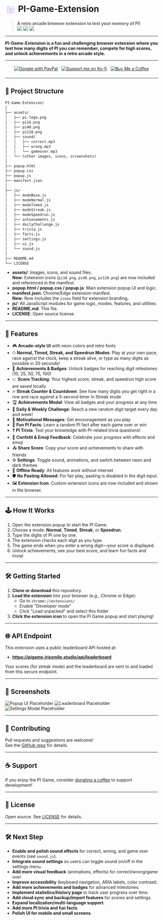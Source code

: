 # <img src="https://raw.githubusercontent.com/SawsanDaban/PI-Game-Extension/main/assets/pi-logo.png" alt="PI Game Logo" width="36" style="vertical-align:middle;"> PI-Game-Extension

> **A retro arcade browser extension to test your memory of PI!**  
> <img src="https://img.shields.io/badge/Arcade%20UI-%F0%9F%8E%B8%20Neon%20Retro-blueviolet?style=flat-square">
> <img src="https://img.shields.io/badge/PI%20Digits-3.14159...-green?style=flat-square">
> <img src="https://img.shields.io/github/license/SawsanDaban/PI-Game-Extension?style=flat-square">

---

**PI-Game-Extension is a fun and challenging browser extension where you test how many digits of PI you can remember, compete for high scores, and unlock achievements in a retro arcade style.**

---

<!-- Donation Buttons -->
<div align="center" style="margin-bottom: 18px;">
  <a href="https://www.paypal.com/paypalme/IrisSmile" target="_blank" style="display:inline-block;margin:4px;">
    <img src="https://img.shields.io/badge/Donate%20with-PayPal-003087?logo=paypal&logoColor=white&style=for-the-badge" alt="Donate with PayPal">
  </a>
  <a href="https://ko-fi.com/IrisSmile" target="_blank" style="display:inline-block;margin:4px;">
    <img src="https://img.shields.io/badge/Support%20me%20on-Ko--fi-29abe0?logo=kofi&logoColor=white&style=for-the-badge" alt="Support me on Ko-fi">
  </a>
  <a href="https://www.buymeacoffee.com/IrisSmile" target="_blank" style="display:inline-block;margin:4px;">
    <img src="https://img.shields.io/badge/Buy%20Me%20a%20Coffee-yellow?logo=buy-me-a-coffee&logoColor=white&style=for-the-badge" alt="Buy Me a Coffee">
  </a>
</div>

---

## 📁 Project Structure

```
PI-Game-Extension/
│
├── assets/
│   ├── pi-logo.png
│   ├── pi16.png
│   ├── pi48.png
│   ├── pi128.png
│   ├── sound/
│   │   ├── correct.mp3
│   │   ├── wrong.mp3
│   │   └── gameover.mp3
│   └── (other images, icons, screenshots)
│
├── popup.html
├── popup.css
├── popup.js
├── manifest.json
│
├── js/
│   ├── modeBase.js
│   ├── modeNormal.js
│   ├── modeTimed.js
│   ├── modeStreak.js
│   ├── modeSpeedrun.js
│   ├── achievements.js
│   ├── dailyChallenge.js
│   ├── trivia.js
│   ├── facts.js
│   ├── settings.js
│   ├── ui.js
│   └── sound.js
│
├── README.md
└── LICENSE
```

- **assets/**: Images, icons, and sound files.  
  **New:** Extension icons (`pi16.png`, `pi48.png`, `pi128.png`) are now included and referenced in the manifest.
- **popup.html / popup.css / popup.js**: Main extension popup UI and logic.
- **manifest.json**: Chrome/Edge extension manifest.  
  **New:** Now includes the `icons` field for extension branding.
- **js/**: All JavaScript modules for game logic, modes, features, and utilities.
- **README.md**: This file.
- **LICENSE**: Open source license.

---

## 🚀 Features

- 🎮 **Arcade-style UI** with neon colors and retro fonts
- ⏱ **Normal, Timed, Streak, and Speedrun Modes**: Play at your own pace, race against the clock, keep a streak alive, or type as many digits as possible in 30 seconds!
- 🏅 **Achievements & Badges**: Unlock badges for reaching digit milestones (10, 25, 50, 75, 100)
- 📈 **Score Tracking**: Your highest score, streak, and speedrun high score are saved locally
- 🔥 **Streak Counter & Countdown**: See how many digits you get right in a row and race against a 5-second timer in Streak mode
- 🏆 **Achievements Modal**: View all badges and your progress at any time
- 🎯 **Daily & Weekly Challenge**: Reach a new random digit target every day and week!
- 💬 **Motivational Messages**: Get encouragement as you play
- 🧠 **Fun PI Facts**: Learn a random PI fact after each game over or win
- ❓ **PI Trivia**: Test your knowledge with PI-related trivia questions!
- 🎉 **Confetti & Emoji Feedback**: Celebrate your progress with effects and emoji
- 📤 **Share Score**: Copy your score and achievements to share with friends
- ⚙️ **Settings**: Toggle sound, animations, and switch between neon and dark themes
- 📴 **Offline Ready**: All features work without internet
- 🛡️ **No Pasting Allowed**: For fair play, pasting is disabled in the digit input.
- 🖼️ **Extension Icon**: Custom extension icons are now included and shown in the browser.

---

## 🕹 How It Works

1. Open the extension popup to start the PI Game.
2. Choose a mode: **Normal**, **Timed**, **Streak**, or **Speedrun**.
3. Type the digits of PI one by one.
4. The extension checks each digit as you type.
5. The game ends when you enter a wrong digit—your score is displayed.
6. Unlock achievements, see your best score, and learn fun facts and trivia!

---

## 🛠 Getting Started

1. **Clone or download** this repository.
2. **Load the extension** into your browser (e.g., Chrome or Edge):
   - Go to `chrome://extensions/`
   - Enable "Developer mode"
   - Click "Load unpacked" and select this folder
3. **Click the extension icon** to open the PI Game popup and start playing!

---

## 🌐 API Endpoint

This extension uses a public leaderboard API hosted at:

- **https://pigame.irissmile.studio/api/leaderboard**

Your scores (for streak mode) and the leaderboard are sent to and loaded from this secure endpoint.

---

## 📸 Screenshots

<!--
Add your screenshots below. Example:
![Popup UI](assets/screenshots/popup-ui.png)
![Leaderboard](assets/screenshots/leaderboard.png)
![Settings Modal](assets/screenshots/settings-modal.png)
-->

<!-- Screenshot placeholders -->
![Popup UI Placeholder](assets/screenshots/popup-ui-placeholder.png)
![Leaderboard Placeholder](assets/screenshots/leaderboard-placeholder.png)
![Settings Modal Placeholder](assets/screenshots/settings-modal-placeholder.png)

---

## 🤝 Contributing

Pull requests and suggestions are welcome!  
See the [GitHub repo](https://github.com/SawsanDaban/PI-Game-Extension) for details.

---

## ☕ Support

If you enjoy the PI Game, consider [donating a coffee](https://www.buymeacoffee.com/IrisSmile) to support development!

---

## 📄 License

Open source. See [LICENSE](LICENSE) for details.

---

## 🛠️ Next Step

- **Enable and polish sound effects** for correct, wrong, and game over events (see `sound.js`).
- **Integrate sound settings** so users can toggle sound on/off in the settings menu.
- **Add more visual feedback** (animations, effects) for correct/wrong/game over.
- **Improve accessibility** (keyboard navigation, ARIA labels, color contrast).
- **Add more achievements and badges** for advanced milestones.
- **Implement statistics/history page** to track user progress over time.
- **Add cloud sync and backup/import features** for scores and settings.
- **Expand localization/multi-language support**.
- **Add more PI trivia and fun facts**.
- **Polish UI for mobile and small screens**.
